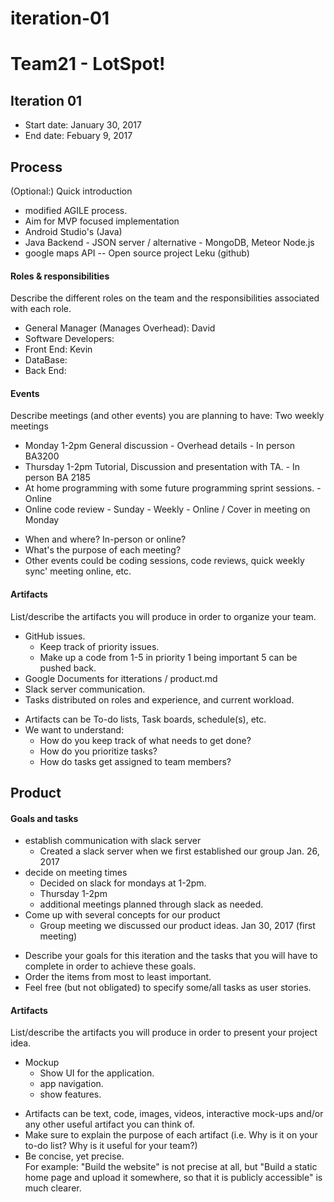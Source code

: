 # iteration-01

# Team21 - LotSpot!

## Iteration 01

 * Start date: January 30, 2017
 * End date: Febuary 9, 2017

## Process

(Optional:) Quick introduction
- modified AGILE process.
- Aim for MVP focused implementation
- Android Studio's (Java)
- Java Backend - JSON server / alternative - MongoDB, Meteor Node.js
- google maps API -- Open source project Leku (github)

#### Roles & responsibilities

Describe the different roles on the team and the responsibilities associated with each role.

- General Manager (Manages Overhead): David
- Software Developers:
- Front End: Kevin
- DataBase:
- Back End:


#### Events

Describe meetings (and other events) you are planning to have:
Two weekly meetings 

- Monday 1-2pm General discussion - Overhead details - In person BA3200
- Thursday 1-2pm Tutorial, Discussion and presentation with TA. - In person BA 2185
- At home programming with some future programming sprint sessions. -Online
- Online code review - Sunday - Weekly - Online / Cover in meeting on Monday

 * When and where? In-person or online?
 * What's the purpose of each meeting?
 * Other events could be coding sessions, code reviews, quick weekly sync' meeting online, etc.

#### Artifacts

List/describe the artifacts you will produce in order to organize your team.

- GitHub issues.
	- Keep track of priority issues.
	- Make up a code from 1-5 in priority 1 being important 5 can be pushed back.
- Google Documents for itterations / product.md
- Slack server communication.
- Tasks distributed on roles and experience, and current workload.


 * Artifacts can be To-do lists, Task boards, schedule(s), etc.
 * We want to understand:  
   * How do you keep track of what needs to get done?  
   * How do you prioritize tasks?  
   * How do tasks get assigned to team members?  


## Product

#### Goals and tasks

- establish communication with slack server
	- Created a slack server when we first established our group Jan. 26, 2017
- decide on meeting times
	- Decided on slack for mondays at 1-2pm.
	- Thursday 1-2pm
	- additional meetings planned through slack as needed.
- Come up with several concepts for our product
	- Group meeting we discussed our product ideas. Jan 30, 2017 (first meeting)


 * Describe your goals for this iteration and the tasks that you will have to complete in order to achieve these goals.
 * Order the items from most to least important.
 * Feel free (but not obligated) to specify some/all tasks as user stories.

#### Artifacts

List/describe the artifacts you will produce in order to present your project idea.

- Mockup
	- Show UI for the application.
	- app navigation.
	- show features.


 * Artifacts can be text, code, images, videos, interactive mock-ups and/or any other useful artifact you can think of.
 * Make sure to explain the purpose of each artifact (i.e. Why is it on your to-do list? Why is it useful for your team?)
 * Be concise, yet precise.         
   For example: "Build the website" is not precise at all, but "Build a static home page and upload it somewhere, so that it is publicly accessible" is much clearer.


